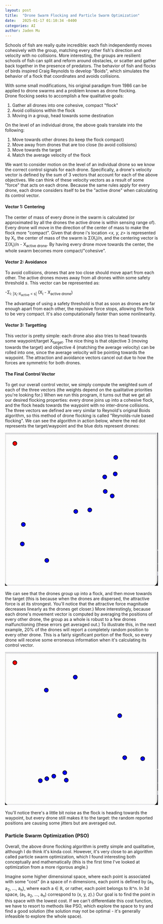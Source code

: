 ```yaml
---
layout: post
title:  "Drone Swarm Flocking and Particle Swarm Optimization"
date:   2025-01-17 01:10:34 -0400
categories: AI
author: Jaden Mu
---
```

Schools of fish are really quite incredible: each fish independently moves cohesively with the group, matching every other fish's direction and velocity with no collisions.  More interesting, the groups are resilient: schools of fish can split and reform around obstacles, or scatter and gather back together in the presence of predators.  The behavior of fish and flocks of birds inspired Craig Reynolds to develop "Boids", which simulates the behavior of a flock that coordinates and avoids collisions.

With some small modifications, his original paradigm from 1986 can be applied to drone swarms and a problem known as drone flocking.  
Drone flocking seeks to accomplish a few qualitative goals: 
1. Gather all drones into one cohesive, compact "flock"
2. Avoid collisions within the flock
3. Moving in a group, head towards some destination

On the level of an individual drone, the above goals translate into the following:
1. Move towards other drones (to keep the flock compact)
2. Move away from drones that are too close (to avoid collisions)
3. Move towards the target
4. Match the average velocity of the flock

We want to consider motion on the level of an individual drone so we know the correct control signals for each drone.  Specifically, a drone's velocity vector is defined by the sum of 3 vectors that account for each of the above objectives.  We can think of these velocity vectors as a result of some "force" that acts on each drone.  Because the same rules apply for every drone, each drone considers itself to be the "active drone" when calculating its control vector.  
#### Vector 1: Centering
The center of mass of every drone in the swarm is calculated (or approximated by all the drones the active drone is within sensing range of).  Every drone will move in the direction of the center of mass to make the flock more "compact".  Given that drone i's location *<x, y, z>* is represented by X<sub>i</sub>, the center of mass of the swarm is Σ(X<sub>i</sub>)/n, and the centering vector is Σ(X<sub>i</sub>)/n - X<sub>active drone</sub>.  By having every drone move towards the center, the whole swarm becomes more compact/"cohesive".
#### Vector 2: Avoidance
To avoid collisions, drones that are too close should move apart from each other.  The active drones moves away from all drones within some safety threshold *s*.  This vector can be represented as:

-Σ<sub>i: |X<sub>i</sub>-X<sub>active</sub> < s|</sub> (X<sub>i</sub> - X<sub>active drone</sub>)

The advantage of using a safety threshold is that as soon as drones are far enough apart from each other, the repulsive force stops, allowing the flock to be very compact.  It's also computationally faster than some nonlinearity.
#### Vector 3: Targetting
This vector is pretty simple: each drone also also tries to head towards some waypoint/target X<sub>target</sub>.  The nice thing is that objective 3 (moving towards the target) and objective 4 (matching the average velocity) can be rolled into one, since the average velocity will be pointing towards the waypoint.  The attraction and avoidance vectors cancel out due to how the forces are symmetric for both drones. 

#### The Final Control Vector
To get our overall control vector, we simply compute the weighted sum of each of the three vectors (the weights depend on the qualitative priorities you're looking for.)  When we run this program, it turns out that we get all our desired flocking properties: every drone joins up into a cohesive flock, and the flock heads towards the waypoint with no inter-drone collisions.  The three vectors we defined are very similar to Reynold's original Boids algorithm, so this method of drone flocking is called "Reynolds-rule based flocking".  We can see the algorithm in action below, where the red dot represents the target/waypoint and the blue dots represent drones:

![Flocking GIF](/assets/swarms/89174F31-764F-4B20-A45D-E456645988D6.gif)

We can see that the drones group up into a flock, and then move towards the target (this is because when the drones are dispersed, the attractive force is at its strongest.  You'll notice that the attractive force magnitude decreases linearly as the drones get closer.)  More interestingly, because each drone's movement vector is computed by averaging the positions of every other drone, the group as a whole is robust to a few drones malfunctioning (these errors get averaged out.)  To illustrate this, in the next example, 20% of the drones will report a completely random position to every other drone.  This is a fairly significant portion of the flock, so every drone will receive some erroneous information when it's calculating its control vector.

![Perturbed Flocking GIF](/assets/swarms/7FFB0075-425F-424B-9FD6-EB8DEE8CAF0C.gif)

You'll notice there's a little bit noise as the flock is heading towards the waypoint, but every drone still makes it to the target: the random reported positions are causing some jitters but are averaged out.

### Particle Swarm Optimization (PSO)
Overall, the above drone flocking algorithm is pretty simple and qualitative, although I do think it's kinda cool.  However, it's very close to an algorithm called particle swarm optimization, which I found interesting both conceptually and mathematically (this is the first time I've looked at optimization from a more rigorous angle.)

Imagine some higher dimensional space, where each point is associated with some "cost" (in a space of n dimensions, each point is defined by (a<sub>1</sub>, a<sub>2</sub>, ..., a<sub>n</sub>), where each a ∈ ℝ, or rather, each point belongs to ℝ^n.  In 3d space, (a<sub>1</sub>, a<sub>2</sub>, ..., a<sub>n</sub>) correspond to (x, y, z).)  Our goal is to find the point in this space with the lowest cost.  If we can't differentiate this cost function, we have to resort to methods like PSO, which explore the space to try and find a good solution (the solution may not be optimal - it's generally infeasible to explore the whole space).  






